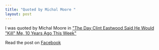 ```yaml
---
title: "Quoted by Michal Moore "
layout: post
---
```

I was quoted by Michal Moore in ["The Day Clint Eastwood Said He Would "Kill" Me, 10 Years Ago This Week"](https://www.facebook.com/mmflint/posts/10152576593336857?fref=nf)

Read the post on [Facebook](https://www.facebook.com/mmflint/posts/10152576593336857?fref=nf)
